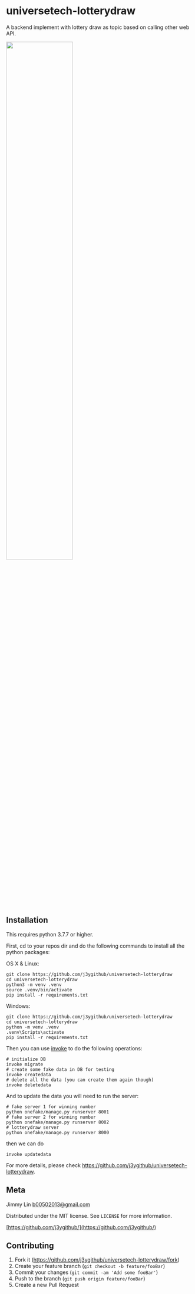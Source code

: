 # universetech-lotterydraw

A backend implement with lottery draw as topic based on calling other web API.

<p float="left">
  <img src="https://github.com/j3ygithub/universetech-lotterydraw/blob/master/docs/images/demo.jpg" width="60%">
</p>

## Installation

This requires python 3.7.7 or higher.

First, cd to your repos dir and do the following commands to install all the python packages:

OS X & Linux:

```
git clone https://github.com/j3ygithub/universetech-lotterydraw
cd universetech-lotterydraw
python3 -m venv .venv
source .venv/bin/activate
pip install -r requirements.txt
```

Windows:

```
git clone https://github.com/j3ygithub/universetech-lotterydraw
cd universetech-lotterydraw
python -m venv .venv
.venv\Scripts\activate
pip install -r requirements.txt
```

Then you can use <a href='https://github.com/pyinvoke/invoke'>invoke</a> to do the following operations:

```
# initialize DB
invoke migrate
# create some fake data in DB for testing
invoke createdata
# delete all the data (you can create them again though)
invoke deletedata
```

And to update the data you will need to run the server:

```
# fake server 1 for winning number
python onefake/manage.py runserver 8001
# fake server 2 for winning number
python onefake/manage.py runserver 8002
# lotterydraw server
python onefake/manage.py runserver 8000
```
then we can do
```
invoke updatedata
```

For more details, please check https://github.com/j3ygithub/universetech-lotterydraw.


## Meta

Jimmy Lin <b00502013@gmail.com>

Distributed under the MIT license. See ``LICENSE`` for more information.

[https://github.com/j3ygithub/](https://github.com/j3ygithub/)

## Contributing

1. Fork it (<https://github.com/j3ygithub/universetech-lotterydraw/fork>)
2. Create your feature branch (`git checkout -b feature/fooBar`)
3. Commit your changes (`git commit -am 'Add some fooBar'`)
4. Push to the branch (`git push origin feature/fooBar`)
5. Create a new Pull Request
